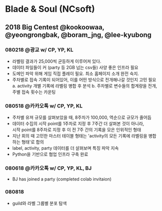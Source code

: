 # Blade & Soul (NCsoft)

## 2018 Big Centest @kookoowaa, @yeongrongbak, @boram_jng, @lee-kyubong

### 080218 @광교 w/ CP, YP, KL
- 라벨링 결과가 25,000씩 균등하게 이루어져 있다.
- 데이터 파일들이 커 (party 등 2GB 넘는 csv들) 사양 좋은 인프라 필요
- 도메인 파악 위해 게임 직접 플레이 필요. 최소 홈페이지 소개 완전 숙지. 
- 주차별로 접속 기록이 되어있어, 이를 어떤 방식으로 전개해나갈 것인지 고민 필요<br/>
    a. activity 개별 기록에 라벨링 병합 후 분석
    b. 주차별로 변수들의 합계량을 전개, 주별 접속 횟수는 카운팅
    
### 080518 @카카오톡 w/ CP, YP, KL
- 주차별 유져 규모를 살펴보았을 때, 8주차가 100,000, 역순으로 규모가 줄어듬
- 데이터 수집의 시작 point를 1주차로 지정 후 7주간 더 살펴본 것이 아니라,<br/>
시작 point를 8주차로 지정 후 이 전 7주 간의 기록을 모은 인위적인 형태
- 지난 회의 때 고민한 마스터 테이블 형태는 'activity의 모든 기록에 라벨링을 병합하는 형태'로 합의
- label, activity, party 데이터를 더 살펴보며 특징 파악 지속
- Python을 기반으로 협업 인프라 구축 완료

### 080618 @카카오톡 w/ CP, YP, KL, BJ
- BJ has joined a party (completed colab invitaion)

### 080818
- guild와 라벨 그룹별 분포 탐색
